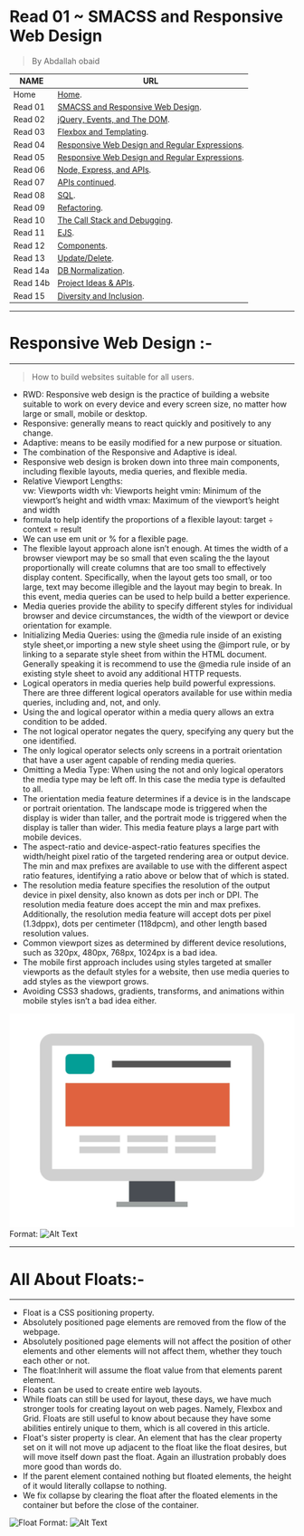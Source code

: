 # Read 01 ~ SMACSS and Responsive Web Design
> By Abdallah obaid

**NAME**     | **URL**
------------ | -------------
Home         | [Home](https://abdallah-obaid.github.io/reading-notes/).
 Read 01     | [SMACSS and Responsive Web Design](https://abdallah-obaid.github.io/reading-notes/class-01).
 Read 02     | [jQuery, Events, and The DOM](https://abdallah-obaid.github.io/reading-notes/class-02).
 Read 03     | [Flexbox and Templating](https://abdallah-obaid.github.io/reading-notes/class-03).
 Read 04     | [Responsive Web Design and Regular Expressions](https://abdallah-obaid.github.io/reading-notes/class-04).
 Read 05     | [Responsive Web Design and Regular Expressions](https://abdallah-obaid.github.io/reading-notes/class-05).
 Read 06     | [Node, Express, and APIs](https://abdallah-obaid.github.io/reading-notes/class-06).
 Read 07     | [APIs continued](https://abdallah-obaid.github.io/reading-notes/class-07).
 Read 08     | [SQL](https://abdallah-obaid.github.io/reading-notes/class-08).
 Read 09     | [Refactoring](https://abdallah-obaid.github.io/reading-notes/class-09).
 Read 10     | [The Call Stack and Debugging](https://abdallah-obaid.github.io/reading-notes/class-10).
 Read 11     | [EJS](https://abdallah-obaid.github.io/reading-notes/class-11).
 Read 12     | [Components](https://abdallah-obaid.github.io/reading-notes/class-12).
 Read 13     | [Update/Delete](https://abdallah-obaid.github.io/reading-notes/class-13).
 Read 14a    | [DB Normalization](https://abdallah-obaid.github.io/reading-notes/class-14a).
 Read 14b    | [Project Ideas & APIs](https://abdallah-obaid.github.io/reading-notes/class-14b).
 Read 15     | [Diversity and Inclusion](https://abdallah-obaid.github.io/reading-notes/class-15).
----------------------------------
# Responsive Web Design :-
----------------------------------
  > How to build websites suitable for all users.
 * RWD: Responsive web design is the practice of building a website suitable to work on every device and every screen size, no matter how large or small, mobile or desktop.
 * Responsive: generally means to react quickly and positively to any change.
 * Adaptive: means to be easily modified for a new purpose or situation.
 * The combination of the Responsive and Adaptive is ideal. 
 * Responsive web design is broken down into three main components, including flexible layouts, media queries, and flexible media.
 * Relative Viewport Lengths:  
   vw: Viewports width 
   vh: Viewports height 
   vmin: Minimum of the viewport’s height and width
   vmax: Maximum of the viewport’s height and width
 * formula to help identify the proportions of a flexible layout: target ÷ context = result
 * We can use em unit or % for a flexible page.
 * The flexible layout approach alone isn’t enough. At times the width of a browser viewport may be so small that even scaling the the layout proportionally will create columns that are too small to effectively display content. Specifically, when the layout gets too small, or too large, text may become illegible and the layout may begin to break. In this event, media queries can be used to help build a better experience.
 * Media queries provide the ability to specify different styles for individual browser and device circumstances, the width of the viewport or device orientation for example.
 * Initializing Media Queries: using the @media rule inside of an existing style sheet,or importing a new style sheet using the @import rule, or by linking to a separate style sheet from within the HTML document. Generally speaking it is recommend to use the @media rule inside of an existing style sheet to avoid any additional HTTP requests.
 * Logical operators in media queries help build powerful expressions. There are three different logical operators available for use within media queries, including and, not, and only.
 * Using the and logical operator within a media query allows an extra condition to be added.
 * The not logical operator negates the query, specifying any query but the one identified.
 * The only logical operator selects only screens in a portrait orientation that have a user agent capable of rending media queries.
 * Omitting a Media Type: When using the not and only logical operators the media type may be left off. In this case the media type is defaulted to all.
 * The orientation media feature determines if a device is in the landscape or portrait orientation. The landscape mode is triggered when the display is wider than taller, and the portrait mode is triggered when the display is taller than wider. This media feature plays a large part with mobile devices.
 * The aspect-ratio and device-aspect-ratio features specifies the width/height pixel ratio of the targeted rendering area or output device. The min and max prefixes are available to use with the different aspect ratio features, identifying a ratio above or below that of which is stated.
 * The resolution media feature specifies the resolution of the output device in pixel density, also known as dots per inch or DPI. The resolution media feature does accept the min and max prefixes. Additionally, the resolution media feature will accept dots per pixel (1.3dppx), dots per centimeter (118dpcm), and other length based resolution values.
 * Common viewport sizes as determined by different device resolutions, such as 320px, 480px, 768px, 1024px is a bad idea.
 * The mobile first approach includes using styles targeted at smaller viewports as the default styles for a website, then use media queries to add styles as the viewport grows.
 * Avoiding CSS3 shadows, gradients, transforms, and animations within mobile styles isn’t a bad idea either.

![Responsive](img/Responsive-Website-Designing.gif)
Format: ![Alt Text](url)

----------------------------------
# All About Floats:-
----------------------------------
* Float is a CSS positioning property. 
* Absolutely positioned page elements are removed from the flow of the webpage.
* Absolutely positioned page elements will not affect the position of other elements and other elements will not affect them, whether they touch each other or not.
* The float:Inherit will assume the float value from that elements parent element.
* Floats can be used to create entire web layouts.
* While floats can still be used for layout, these days, we have much stronger tools for creating layout on web pages. Namely, Flexbox and Grid. Floats are still useful to know about because they have some abilities entirely unique to them, which is all covered in this article.
* Float's sister property is clear. An element that has the clear property set on it will not move up adjacent to the float like the float desires, but will move itself down past the float. Again an illustration probably does more good than words do.
* If the parent element contained nothing but floated elements, the height of it would literally collapse to nothing.
* We fix collapse by clearing the float after the floated elements in the container but before the close of the container.


![Float](../img/float-problem.gif)
Format: ![Alt Text](url)